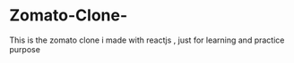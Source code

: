 # Zomato-Clone-
This is the zomato clone i  made with reactjs , just for learning and practice purpose
